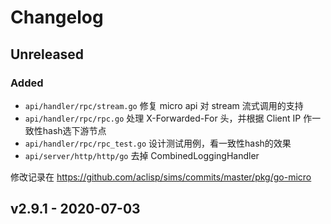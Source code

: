# Changelog

## Unreleased

### Added

* `api/handler/rpc/stream.go` 修复 micro api 对 stream 流式调用的支持
* `api/handler/rpc/rpc.go` 处理 X-Forwarded-For 头，并根据 Client IP 作一致性hash选下游节点
* `api/handler/rpc/rpc_test.go` 设计测试用例，看一致性hash的效果
* `api/server/http/http/go` 去掉 CombinedLoggingHandler

修改记录在 https://github.com/aclisp/sims/commits/master/pkg/go-micro

## v2.9.1 - 2020-07-03
